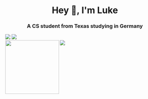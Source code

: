 <h1 align="center">Hey 👋, I'm Luke</h1>
<h3 align="center">A CS student from Texas studying in Germany</h3>

<img src="https://komarev.com/ghpvc/?username=luke-rucker&label=Profile%20views&color=0e75b6&style=flat"/>

<img src="https://github-profile-trophy.vercel.app/?username=luke-rucker&theme=onedark&margin-w=15&margin-h=15&column=7"/>

<div>
  <img align="left" height="170" src="https://github-readme-stats.vercel.app/api?username=luke-rucker&count_private=true&include_all_commits=true&theme=onedark"/>
  <img src="https://github-readme-stats.vercel.app/api/top-langs/?username=luke-rucker&layout=compact&theme=onedark&langs_count=10" />
</div>

